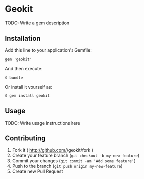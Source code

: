 # Geokit

TODO: Write a gem description

## Installation

Add this line to your application's Gemfile:

    gem 'geokit'

And then execute:

    $ bundle

Or install it yourself as:

    $ gem install geokit

## Usage

TODO: Write usage instructions here

## Contributing

1. Fork it ( http://github.com/<my-github-username>/geokit/fork )
2. Create your feature branch (`git checkout -b my-new-feature`)
3. Commit your changes (`git commit -am 'Add some feature'`)
4. Push to the branch (`git push origin my-new-feature`)
5. Create new Pull Request
